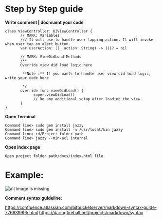 # Step by Step guide

**Write comment | docmuent your code**
       
    class ViewController: UIViewController {
           // MARK: Variables
           /// It will use to handle user tapping action. It will invoke when user tap on alert button.
           var userAction: ((_ action: String) -> ())? = nil

           // MARK: ViewDidLoad Methods
           /**
           Override view did load logic here

            **Note :** If you wants to handle user view did load logic, write your code here

            */
           override func viewDidLoad() {
                 super.viewDidLoad()
                 // Do any additional setup after loading the view.
           }
    }

**Open Terminal**

    Command line> sudo gem install jazzy
    Command line> sudo gem install -n /usr/local/bin jazzy
    Command line> cd/Project folder path
    Command line> jazzy --min-acl internal


**Open index page**
   
    Open project folder path/docs/index.html file


# Example: 
![alt image is missing](https://res.cloudinary.com/atifcloud/image/upload/v1569412493/4_ggjy64.png)


**Comment syntax guideline:**
    
https://confluence.atlassian.com/bitbucketserver/markdown-syntax-guide-776639995.html
https://daringfireball.net/projects/markdown/syntax
